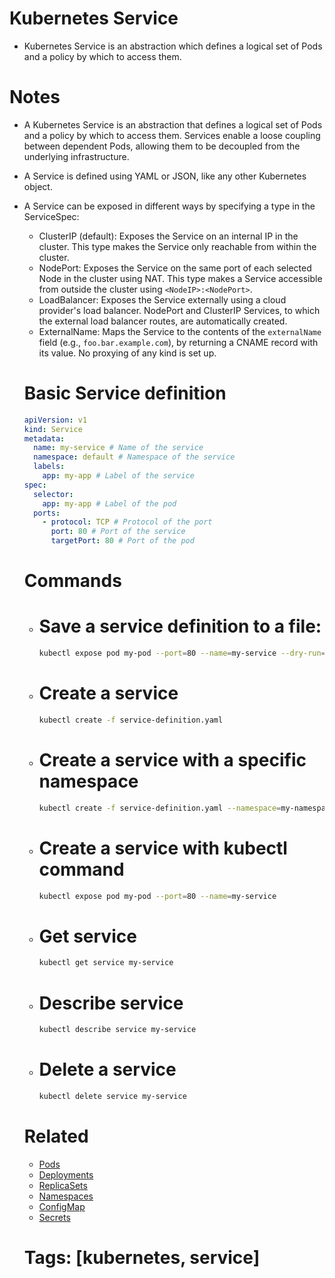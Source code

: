 # Kubernetes Service

- Kubernetes Service is an abstraction which defines a logical set of Pods and a policy by which to access them.

# Notes

- A Kubernetes Service is an abstraction that defines a logical set of Pods and a policy by which to access them. Services enable a loose coupling between dependent Pods, allowing them to be decoupled from the underlying infrastructure.
- A Service is defined using YAML or JSON, like any other Kubernetes object.
- A Service can be exposed in different ways by specifying a type in the ServiceSpec:

  - ClusterIP (default): Exposes the Service on an internal IP in the cluster. This type makes the Service only reachable from within the cluster.
  - NodePort: Exposes the Service on the same port of each selected Node in the cluster using NAT. This type makes a Service accessible from outside the cluster using `<NodeIP>:<NodePort>`.
  - LoadBalancer: Exposes the Service externally using a cloud provider's load balancer. NodePort and ClusterIP Services, to which the external load balancer routes, are automatically created.
  - ExternalName: Maps the Service to the contents of the `externalName` field (e.g., `foo.bar.example.com`), by returning a CNAME record with its value. No proxying of any kind is set up.

  # Basic Service definition

  ```yaml
  apiVersion: v1
  kind: Service
  metadata:
    name: my-service # Name of the service
    namespace: default # Namespace of the service
    labels:
      app: my-app # Label of the service
  spec:
    selector:
      app: my-app # Label of the pod
    ports:
      - protocol: TCP # Protocol of the port
        port: 80 # Port of the service
        targetPort: 80 # Port of the pod
  ```

  # Commands

  - # Save a service definition to a file:

    ```bash
    kubectl expose pod my-pod --port=80 --name=my-service --dry-run=client -o yaml > service-definition.yaml
    ```

  - # Create a service

    ```bash
    kubectl create -f service-definition.yaml
    ```

  - # Create a service with a specific namespace

    ```bash
    kubectl create -f service-definition.yaml --namespace=my-namespace
    ```

  - # Create a service with kubectl command

    ```bash
    kubectl expose pod my-pod --port=80 --name=my-service
    ```

  - # Get service

    ```bash
    kubectl get service my-service
    ```

  - # Describe service

    ```bash
    kubectl describe service my-service
    ```

  - # Delete a service

    ```bash
    kubectl delete service my-service
    ```

  # Related

  - [Pods](/basics-commands/pods/pods.md)
  - [Deployments](/basics-commands/deployments/deployments.md)
  - [ReplicaSets](/basics-commands/replicasets/replicasets.md)
  - [Namespaces](/basics-commands/namespaces/namespaces.md)
  - [ConfigMap](/basics-commands/configmap/configmap.md)
  - [Secrets](/basics-commands/secrets/secret.md)

  # Tags: [kubernetes, service]
